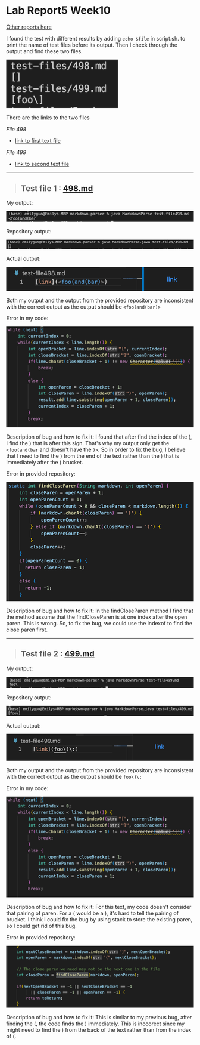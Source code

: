 # Lab Report5 Week10

[Other reports here](https://yuxinguo13.github.io/cse15l-lab-reports/)

I found the test with different results by adding `echo $file` in script.sh. to print the name of test files before its output.
Then I check through the output and find these two files.

<img src = "image_report5/output for two files.png" width = 300>

There are the links to the two files

_File 498_
- [link to first text file](https://github.com/nidhidhamnani/markdown-parser/blob/main/test-files/498.md)

_File 499_
- [link to second text file](https://github.com/nidhidhamnani/markdown-parser/blob/main/test-files/499.md)

---
> ## Test file 1 : [498.md](https://github.com/nidhidhamnani/markdown-parser/blob/main/test-files/498.md)

My output:

<img src = "image_report5/my output 498.png">

Repository output:

<img src = "image_report5/repository output 498.png">

Actual output: 

<img src = "image_report5/actual output 498.png">

Both my output and the output from the provided repository are inconsistent with the correct output as the output should be `<foo(and(bar)>`

Error in my code:

<img src = "image_report5/error my code 498.png">

Description of bug and how to fix it: I found that after find the index of the (, I find the ) that is after this sign. That's why my output only get the 
`<foo(and(bar` and doesn't have the `)>`. So in order to fix the bug, I believe that I need to find the ) from the end of the text rather than the ) that is immediately after the ( brucket.

Error in provided repository:

<img src = "image_report5/error in provided code 498.png">

Description of bug and how to fix it: In the findCloseParen method I find that the method assume that the findCloseParen is at one index after the open paren. This is wrong. So, to fix the bug, we could use the indexof to find the close paren first. 

---

> ## Test file 2 : [499.md](https://github.com/nidhidhamnani/markdown-parser/blob/main/test-files/499.md)

My output:

<img src = "image_report5/my output 499.png">

Repository output:

<img src = "image_report5/repository output 499.png">

Actual output: 

<img src = "image_report5/actual output 499.png">

Both my output and the output from the provided repository are inconsistent with the correct output as the output should be `foo\)\:`

Error in my code:

<img src = "image_report5/error my code 499.png">

Description of bug and how to fix it: For this text, my code doesn't consider that pairing of paren. For a ( would be a ), it's hard to tell the pairing of brucket. I think I could fix the bug by using stack to store the existing paren, so I could get rid of this bug.

Error in provided repository:

<img src = "image_report5/error in provided code 499.png">

Description of bug and how to fix it: This is similar to my previous bug, after finding the (, the code finds the ) immediately. This is inccorect since my might need to find the ) from the back of the text rather than from the index of (. 
